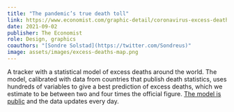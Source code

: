 ```yaml
---
title: "The pandemic’s true death toll"
link: https://www.economist.com/graphic-detail/coronavirus-excess-deaths-estimates
date: 2021-09-02
publisher: The Economist
role: Design, graphics
coauthors: "[Sondre Solstad](https://twitter.com/Sondreus)"
image: assets/images/excess-deaths-map.png
---
```


A tracker with a statistical model of excess deaths around the world. The model, calibrated with data from countries that publish death statistics, uses hundreds of variables to give a best prediction of excess deaths, which we estimate to be between two and four times the official figure. [The model is public](https://github.com/TheEconomist/covid-19-the-economist-global-excess-deaths-model) and the data updates every day.
